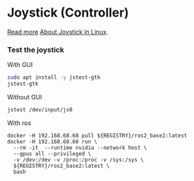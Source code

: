 # Joystick (Controller)

[Read more](https://www.enthusiasticroboticist.com/blog/using-bluetooth-controller-with-ros-2-on-jetson-nano/)
[About Joystick in Linux](https://opencoursehub.cs.sfu.ca/bfraser/grav-cms/cmpt433/links/files/2022-student-howtos/LinuxJoystick.hLibrary.pdf).

### Test the joystick

With GUI
```bash
sudo apt install -y jstest-gtk
jstest-gtk
```

Without GUI
```bash
jstest /dev/input/js0
```

With ros
```
docker -H 192.168.68.68 pull ${REGISTRY}/ros2_base2:latest
docker -H 192.168.68.68 run \
  --rm -it  --runtime nvidia --network host \
  --gpus all --privileged \
  -v /dev:/dev -v /proc:/proc -v /sys:/sys \
  ${REGISTRY}/ros2_base2:latest \
  bash
```
